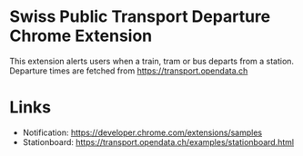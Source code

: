 # Swiss Public Transport Departure Chrome Extension
This extension alerts users when a train, tram or bus departs from a station. Departure times are fetched from https://transport.opendata.ch
# Links
- Notification: https://developer.chrome.com/extensions/samples
- Stationboard: https://transport.opendata.ch/examples/stationboard.html